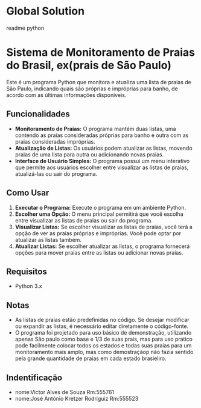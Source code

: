 # Global Solution
readme python
# Sistema de Monitoramento de Praias do Brasil, ex(prais de São Paulo)

Este é um programa Python que monitora e atualiza uma lista de praias de São Paulo, indicando quais são próprias e impróprias para banho, de acordo com as últimas informações disponíveis.

## Funcionalidades

- **Monitoramento de Praias:** O programa mantém duas listas, uma contendo as praias consideradas próprias para banho e outra com as praias consideradas impróprias.
- **Atualização de Listas:** Os usuários podem atualizar as listas, movendo praias de uma lista para outra ou adicionando novas praias.
- **Interface de Usuário Simples:** O programa possui um menu interativo que permite aos usuários escolher entre visualizar as listas de praias, atualizá-las ou sair do programa.

## Como Usar

1. **Executar o Programa:** Execute o programa em um ambiente Python.
2. **Escolher uma Opção:** O menu principal permitirá que você escolha entre visualizar as listas de praias ou sair do programa.
3. **Visualizar Listas:** Se escolher visualizar as listas de praias, você terá a opção de ver as praias próprias e impróprias. Você pode optar por atualizar as listas também.
4. **Atualizar Listas:** Se escolher atualizar as listas, o programa fornecerá opções para mover praias entre as listas ou adicionar novas praias.

## Requisitos

- Python 3.x

## Notas

- As listas de praias estão predefinidas no código. Se desejar modificar ou expandir as listas, é necessário editar diretamente o código-fonte.
- O programa foi projetado para uso básico de demonstração, utilizando apenas São paulo como base e 1/3 de suas prais, mas para uso pratico pode facilmente colocar todos os estados e todas suas praias para um monitoramento mais amplo, mas como demostraçãop não fazia sentido pela grande quantidade de praias em cada estado brasieliro.

## Indentificação
-  nome:Victor Alves de Souza
  Rm:555761
-  nome:José António Kretzer Rodriguiz
  Rm:555523
